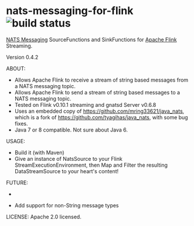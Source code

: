 # nats-messaging-for-flink ![build status](https://travis-ci.org/mring33621/nats-messaging-for-flink.svg?branch=master)
[NATS Messaging](http://nats.io/) SourceFunctions and SinkFunctions for [Apache Flink](http://flink.apache.org/) Streaming.

Version 0.4.2

ABOUT:
* Allows Apache Flink to receive a stream of string based messages from a NATS messaging topic.
* Allows Apache Flink to send a stream of string based messages to a NATS messaging topic.
* Tested on Flink v0.10.1 streaming and gnatsd Server v0.6.8
* Uses an embedded copy of https://github.com/mring33621/java_nats, which is a fork of https://github.com/tyagihas/java_nats, with some bug fixes.
* Java 7 or 8 compatible. Not sure about Java 6.

USAGE:
* Build it (with Maven)
* Give an instance of NatsSource to your Flink StreamExecutionEnvironment, then Map and Filter the resulting DataStreamSource<String> to your heart's content!

FUTURE:
* ~~~Add a NatsSink class, to send messages to a NATS topic from Flink jobs~~~
* Add support for non-String message types

LICENSE:
Apache 2.0 licensed.
